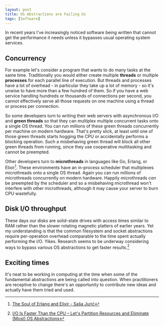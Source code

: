 ```yaml
---
layout: post
title: OS Abstractions are Failing Us
tags: [Software]
---
```


In recent years I've increasingly noticed software being written that cannot get the performance it needs unless it bypasses usual operating system services.

## Concurrency

For example let's consider a program that wants to do many tasks at the same time. Traditionally you would either create multiple **threads** or multiple **processes** for each parallel line of execution. But threads and processes have a lot of overhead - in particular they take up a lot of memory - so it's unwise to have more than a few hundred of them. So if you have a web service handling hundreds or thousands of connections per second, you cannot effectively serve all those requests on one machine using a thread or process per connection.

So some developers turn to writing their web servers with asynchronous I/O and **green threads** so that they can multiplex multiple concurrent tasks onto a single OS thread. You can run millions of these green threads concurrently per machine on modern hardware. That's pretty slick, at least until one of those green threads starts hogging the CPU or accidentally performs a blocking operation. Such a misbehaving green thread will block all other green threads from running, since they use cooperative multitasking and cannot be preempted.

Other developers turn to **microthreads** in languages like Go, Erlang, or Elixir[^elixir]. These environments have an in-process scheduler that multiplexes microthreads onto a single OS thread. Again you can run millions of microthreads concurrently on modern hardware. Happily microthreads *can* be preempted by the scheduler and so a misbehaving microthread won't interfere with other microthreads, although it may cause your server to burn CPU wastefully.

## Disk I/O throughput

These days our disks are solid-state drives with access times similar to RAM rather than the slower rotating magnetic platters of earlier years. Yet my understanding is that the common filesystem and socket abstractions require per-operation overhead comparable to the time spent actually performing the I/O. Yikes. Research seems to be underway considering ways to bypass various OS abstractions to get faster results.[^io_faster_cpu]

## Exciting times

It's neat to be working in computing at the time when some of the fundamental abstractions are being called into question. When practitioners are receptive to change there's an opportunity to contribute new ideas and actually have them tried and used.


[^elixir]: [The Soul of Erlang and Elixir - Saša Jurić](https://youtu.be/JvBT4XBdoUE?t=358)

[^io_faster_cpu]: [I/O Is Faster Than the CPU – Let's Partition Resources and Eliminate (Most) OS Abstractions](https://penberg.org/parakernel-hotos19.pdf)

